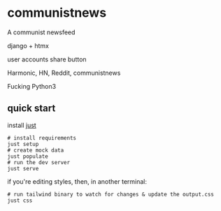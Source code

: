 # communistnews
A communist newsfeed

django + htmx

user accounts
share button

Harmonic, HN, Reddit, communistnews

Fucking Python3


## quick start

install [just](https://github.com/casey/just)


```shell
# install requirements
just setup
# create mock data
just populate 
# run the dev server
just serve 
```

if you're editing styles, then, in another terminal:

```shell
# run tailwind binary to watch for changes & update the output.css
just css
```

